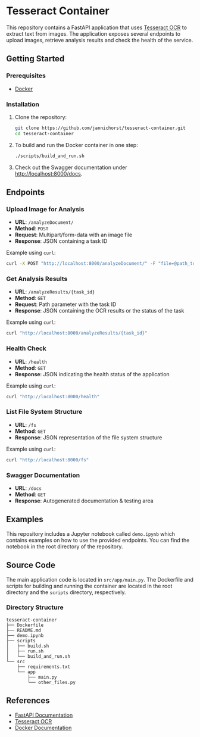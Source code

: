 # Tesseract Container

This repository contains a FastAPI application that uses [Tesseract OCR](https://github.com/tesseract-ocr/tesseract) to extract text from images. The application exposes several endpoints to upload images, retrieve analysis results and check the health of the service.

## Getting Started

### Prerequisites

- [Docker](https://www.docker.com/get-started)

### Installation

1. Clone the repository:

    ```sh
    git clone https://github.com/jannichorst/tesseract-container.git
    cd tesseract-container
    ```

2. To build and run the Docker container in one step:

    ```sh
    ./scripts/build_and_run.sh
    ```
3. Check out the Swagger documentation under [http://localhost:8000/docs](http://localhost:8000/docs).

## Endpoints

### Upload Image for Analysis

- **URL**: `/analyzeDocument/`
- **Method**: `POST`
- **Request**: Multipart/form-data with an image file
- **Response**: JSON containing a task ID

Example using `curl`:

```sh
curl -X POST "http://localhost:8000/analyzeDocument/" -F "file=@path_to_your_image_file"
```

### Get Analysis Results

- **URL**: `/analyzeResults/{task_id}`
- **Method**: `GET`
- **Request**: Path parameter with the task ID
- **Response**: JSON containing the OCR results or the status of the task

Example using `curl`:

```sh
curl "http://localhost:8000/analyzeResults/{task_id}"
```

### Health Check

- **URL**: `/health`
- **Method**: `GET`
- **Response**: JSON indicating the health status of the application

Example using `curl`:

```sh
curl "http://localhost:8000/health"
```

### List File System Structure

- **URL**: `/fs`
- **Method**: `GET`
- **Response**: JSON representation of the file system structure

Example using `curl`:

```sh
curl "http://localhost:8000/fs"
```

### Swagger Documentation

- **URL**: `/docs`
- **Method**: `GET`
- **Response**: Autogenerated documentation & testing area


## Examples

This repository includes a Jupyter notebook called `demo.ipynb` which contains examples on how to use the provided endpoints. You can find the notebook in the root directory of the repository.

## Source Code

The main application code is located in `src/app/main.py`. The Dockerfile and scripts for building and running the container are located in the root directory and the `scripts` directory, respectively.

### Directory Structure

```
tesseract-container
├── Dockerfile
├── README.md
├── demo.ipynb
├── scripts
│   ├── build.sh
│   ├── run.sh
│   └── build_and_run.sh
└── src
    ├── requirements.txt
    └── app
        ├── main.py
        └── other_files.py
```

## References

- [FastAPI Documentation](https://fastapi.tiangolo.com/)
- [Tesseract OCR](https://github.com/tesseract-ocr/tesseract)
- [Docker Documentation](https://docs.docker.com/)

